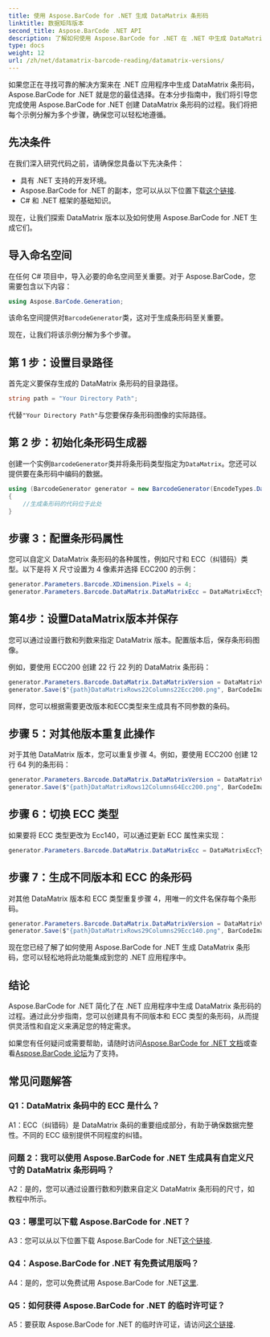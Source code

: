 ```yaml
---
title: 使用 Aspose.BarCode for .NET 生成 DataMatrix 条形码
linktitle: 数据矩阵版本
second_title: Aspose.BarCode .NET API
description: 了解如何使用 Aspose.BarCode for .NET 在 .NET 中生成 DataMatrix 条形码。自定义尺寸、ECC 支持等等。
type: docs
weight: 12
url: /zh/net/datamatrix-barcode-reading/datamatrix-versions/
---
```

如果您正在寻找可靠的解决方案来在 .NET 应用程序中生成 DataMatrix 条形码，Aspose.BarCode for .NET 就是您的最佳选择。在本分步指南中，我们将引导您完成使用 Aspose.BarCode for .NET 创建 DataMatrix 条形码的过程。我们将把每个示例分解为多个步骤，确保您可以轻松地遵循。

## 先决条件

在我们深入研究代码之前，请确保您具备以下先决条件：
- 具有 .NET 支持的开发环境。
-  Aspose.BarCode for .NET 的副本，您可以从以下位置下载[这个链接](https://releases.aspose.com/barcode/net/).
- C# 和 .NET 框架的基础知识。

现在，让我们探索 DataMatrix 版本以及如何使用 Aspose.BarCode for .NET 生成它们。

## 导入命名空间

在任何 C# 项目中，导入必要的命名空间至关重要。对于 Aspose.BarCode，您需要包含以下内容：

```csharp
using Aspose.BarCode.Generation;
```

该命名空间提供对`BarcodeGenerator`类，这对于生成条形码至关重要。

现在，让我们将该示例分解为多个步骤。

## 第 1 步：设置目录路径

首先定义要保存生成的 DataMatrix 条形码的目录路径。

```csharp
string path = "Your Directory Path";
```

代替`"Your Directory Path"`与您要保存条形码图像的实际路径。

## 第 2 步：初始化条形码生成器

创建一个实例`BarcodeGenerator`类并将条形码类型指定为`DataMatrix`。您还可以提供要在条形码中编码的数据。

```csharp
using (BarcodeGenerator generator = new BarcodeGenerator(EncodeTypes.DataMatrix, "Åspóse.Barcóde©"))
{
    //生成条形码的代码位于此处
}
```

## 步骤 3：配置条形码属性

您可以自定义 DataMatrix 条形码的各种属性，例如尺寸和 ECC（纠错码）类型。以下是将 X 尺寸设置为 4 像素并选择 ECC200 的示例：

```csharp
generator.Parameters.Barcode.XDimension.Pixels = 4;
generator.Parameters.Barcode.DataMatrix.DataMatrixEcc = DataMatrixEccType.Ecc200;
```

## 第4步：设置DataMatrix版本并保存

您可以通过设置行数和列数来指定 DataMatrix 版本。配置版本后，保存条形码图像。

例如，要使用 ECC200 创建 22 行 22 列的 DataMatrix 条形码：

```csharp
generator.Parameters.Barcode.DataMatrix.DataMatrixVersion = DataMatrixVersion.ECC200_22x22;
generator.Save($"{path}DataMatrixRows22Columns22Ecc200.png", BarCodeImageFormat.Png);
```

同样，您可以根据需要更改版本和ECC类型来生成具有不同参数的条码。

## 步骤 5：对其他版本重复此操作

对于其他 DataMatrix 版本，您可以重复步骤 4。例如，要使用 ECC200 创建 12 行 64 列的条形码：

```csharp
generator.Parameters.Barcode.DataMatrix.DataMatrixVersion = DataMatrixVersion.DMRE_12x64;
generator.Save($"{path}DataMatrixRows12Columns64Ecc200.png", BarCodeImageFormat.Png);
```

## 步骤 6：切换 ECC 类型

如果要将 ECC 类型更改为 Ecc140，可以通过更新 ECC 属性来实现：

```csharp
generator.Parameters.Barcode.DataMatrix.DataMatrixEcc = DataMatrixEccType.Ecc140;
```

## 步骤 7：生成不同版本和 ECC 的条形码

对其他 DataMatrix 版本和 ECC 类型重复步骤 4，用唯一的文件名保存每个条形码。

```csharp
generator.Parameters.Barcode.DataMatrix.DataMatrixVersion = DataMatrixVersion.ECC000_140_29x29;
generator.Save($"{path}DataMatrixRows29Columns29Ecc140.png", BarCodeImageFormat.Png);
```

现在您已经了解了如何使用 Aspose.BarCode for .NET 生成 DataMatrix 条形码，您可以轻松地将此功能集成到您的 .NET 应用程序中。

## 结论

Aspose.BarCode for .NET 简化了在 .NET 应用程序中生成 DataMatrix 条形码的过程。通过此分步指南，您可以创建具有不同版本和 ECC 类型的条形码，从而提供灵活性和自定义来满足您的特定需求。

如果您有任何疑问或需要帮助，请随时访问[Aspose.BarCode for .NET 文档](https://reference.aspose.com/barcode/net/)或查看[Aspose.BarCode 论坛](https://forum.aspose.com/c/barcode/13)为了支持。

## 常见问题解答

### Q1：DataMatrix 条码中的 ECC 是什么？

A1：ECC（纠错码）是 DataMatrix 条码的重要组成部分，有助于确保数据完整性。不同的 ECC 级别提供不同程度的纠错。

### 问题 2：我可以使用 Aspose.BarCode for .NET 生成具有自定义尺寸的 DataMatrix 条形码吗？

A2：是的，您可以通过设置行数和列数来自定义 DataMatrix 条形码的尺寸，如教程中所示。

### Q3：哪里可以下载 Aspose.BarCode for .NET？

 A3：您可以从以下位置下载 Aspose.BarCode for .NET[这个链接](https://releases.aspose.com/barcode/net/).

### Q4：Aspose.BarCode for .NET 有免费试用版吗？

 A4：是的，您可以免费试用 Aspose.BarCode for .NET[这里](https://releases.aspose.com/).

### Q5：如何获得 Aspose.BarCode for .NET 的临时许可证？

 A5：要获取 Aspose.BarCode for .NET 的临时许可证，请访问[这个链接](https://purchase.aspose.com/temporary-license/).